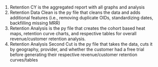 1. Retention CY is the aggregated report with all graphs and analysis
2. Retention Data Clean is the py file that cleans the data and adds additional features (i.e., removing duplicate OIDs, standardizing dates, backfilling missing MRR)
3. Retention Analysis is the py file that creates the cohort based heat maps, retention curve charts, and respective tables for overall revenue/customer retention analysis. 
4. Retention Analysis Second Cut is the py file that takes the data, cuts it by geography, provider, and whether the customer had a free trial before generating their respective revenue/customer retention curves/tables
